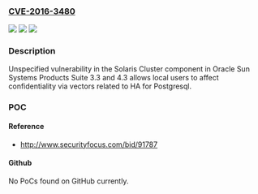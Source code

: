 ### [CVE-2016-3480](https://cve.mitre.org/cgi-bin/cvename.cgi?name=CVE-2016-3480)
![](https://img.shields.io/static/v1?label=Product&message=n%2Fa&color=blue)
![](https://img.shields.io/static/v1?label=Version&message=n%2Fa&color=blue)
![](https://img.shields.io/static/v1?label=Vulnerability&message=n%2Fa&color=brighgreen)

### Description

Unspecified vulnerability in the Solaris Cluster component in Oracle Sun Systems Products Suite 3.3 and 4.3 allows local users to affect confidentiality via vectors related to HA for Postgresql.

### POC

#### Reference
- http://www.securityfocus.com/bid/91787

#### Github
No PoCs found on GitHub currently.

